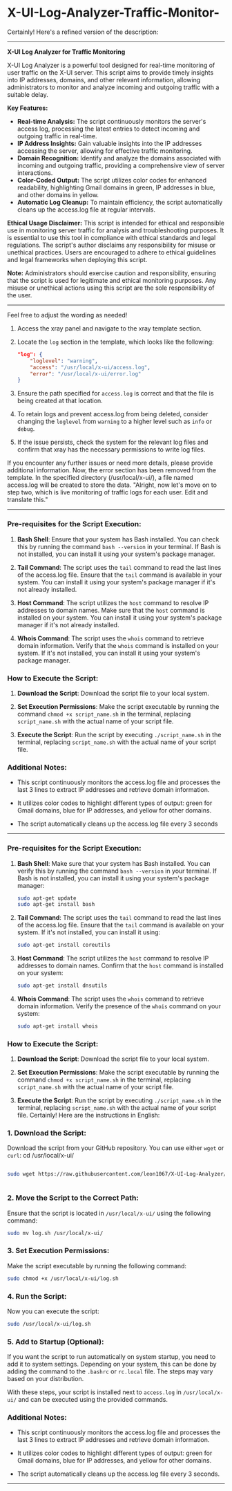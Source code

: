 # X-UI-Log-Analyzer-Traffic-Monitor-
Certainly! Here's a refined version of the description:

---

**X-UI Log Analyzer for Traffic Monitoring**

X-UI Log Analyzer is a powerful tool designed for real-time monitoring of user traffic on the X-UI server. This script aims to provide timely insights into IP addresses, domains, and other relevant information, allowing administrators to monitor and analyze incoming and outgoing traffic with a suitable delay.

**Key Features:**
- **Real-time Analysis:** The script continuously monitors the server's access log, processing the latest entries to detect incoming and outgoing traffic in real-time.
- **IP Address Insights:** Gain valuable insights into the IP addresses accessing the server, allowing for effective traffic monitoring.
- **Domain Recognition:** Identify and analyze the domains associated with incoming and outgoing traffic, providing a comprehensive view of server interactions.
- **Color-Coded Output:** The script utilizes color codes for enhanced readability, highlighting Gmail domains in green, IP addresses in blue, and other domains in yellow.
- **Automatic Log Cleanup:** To maintain efficiency, the script automatically cleans up the access.log file at regular intervals.

**Ethical Usage Disclaimer:**
This script is intended for ethical and responsible use in monitoring server traffic for analysis and troubleshooting purposes. It is essential to use this tool in compliance with ethical standards and legal regulations. The script's author disclaims any responsibility for misuse or unethical practices. Users are encouraged to adhere to ethical guidelines and legal frameworks when deploying this script.

**Note:**
Administrators should exercise caution and responsibility, ensuring that the script is used for legitimate and ethical monitoring purposes. Any misuse or unethical actions using this script are the sole responsibility of the user.

--- 

Feel free to adjust the wording as needed!

1. Access the xray panel and navigate to the xray template section.

2. Locate the `log` section in the template, which looks like the following:

    ```json
    "log": {
        "loglevel": "warning",
        "access": "/usr/local/x-ui/access.log",
        "error": "/usr/local/x-ui/error.log"
    }
    ```

3. Ensure the path specified for `access.log` is correct and that the file is being created at that location.

4. To retain logs and prevent access.log from being deleted, consider changing the `loglevel` from `warning` to a higher level such as `info` or `debug`.

5. If the issue persists, check the system for the relevant log files and confirm that xray has the necessary permissions to write log files.

If you encounter any further issues or need more details, please provide additional information.
Now, the error section has been removed from the template. In the specified directory (/usr/local/x-ui/), a file named access.log will be created to store the data.
"Alright, now let's move on to step two, which is live monitoring of traffic logs for each user. Edit and translate this."

---

### Pre-requisites for the Script Execution:

1. **Bash Shell**: Ensure that your system has Bash installed. You can check this by running the command `bash --version` in your terminal. If Bash is not installed, you can install it using your system's package manager.

2. **Tail Command**: The script uses the `tail` command to read the last lines of the access.log file. Ensure that the `tail` command is available in your system. You can install it using your system's package manager if it's not already installed.

3. **Host Command**: The script utilizes the `host` command to resolve IP addresses to domain names. Make sure that the `host` command is installed on your system. You can install it using your system's package manager if it's not already installed.

4. **Whois Command**: The script uses the `whois` command to retrieve domain information. Verify that the `whois` command is installed on your system. If it's not installed, you can install it using your system's package manager.

### How to Execute the Script:

1. **Download the Script**: Download the script file to your local system.

2. **Set Execution Permissions**: Make the script executable by running the command `chmod +x script_name.sh` in the terminal, replacing `script_name.sh` with the actual name of your script file.

3. **Execute the Script**: Run the script by executing `./script_name.sh` in the terminal, replacing `script_name.sh` with the actual name of your script file.

### Additional Notes:

- This script continuously monitors the access.log file and processes the last 3 lines to extract IP addresses and retrieve domain information.

- It utilizes color codes to highlight different types of output: green for Gmail domains, blue for IP addresses, and yellow for other domains.

- The script automatically cleans up the access.log file every 3 seconds

---

### Pre-requisites for the Script Execution:

1. **Bash Shell**: Make sure that your system has Bash installed. You can verify this by running the command `bash --version` in your terminal. If Bash is not installed, you can install it using your system's package manager:

    ```bash
    sudo apt-get update
    sudo apt-get install bash
    ```

2. **Tail Command**: The script uses the `tail` command to read the last lines of the access.log file. Ensure that the `tail` command is available on your system. If it's not installed, you can install it using:

    ```bash
    sudo apt-get install coreutils
    ```

3. **Host Command**: The script utilizes the `host` command to resolve IP addresses to domain names. Confirm that the `host` command is installed on your system:

    ```bash
    sudo apt-get install dnsutils
    ```

4. **Whois Command**: The script uses the `whois` command to retrieve domain information. Verify the presence of the `whois` command on your system:

    ```bash
    sudo apt-get install whois
    ```

### How to Execute the Script:

1. **Download the Script**: Download the script file to your local system.

2. **Set Execution Permissions**: Make the script executable by running the command `chmod +x script_name.sh` in the terminal, replacing `script_name.sh` with the actual name of your script file.

3. **Execute the Script**: Run the script by executing `./script_name.sh` in the terminal, replacing `script_name.sh` with the actual name of your script file.
Certainly! Here are the instructions in English:

### 1. Download the Script:

Download the script from your GitHub repository. You can use either `wget` or `curl`:
cd /usr/local/x-ui/

```bash

sudo wget https://raw.githubusercontent.com/leon1067/X-UI-Log-Analyzer/main/log.sh -P /usr/local/x-ui/



```

### 2. Move the Script to the Correct Path:

Ensure that the script is located in `/usr/local/x-ui/` using the following command:

```bash
sudo mv log.sh /usr/local/x-ui/
```

### 3. Set Execution Permissions:

Make the script executable by running the following command:

```bash
sudo chmod +x /usr/local/x-ui/log.sh

```

### 4. Run the Script:

Now you can execute the script:

```bash
sudo /usr/local/x-ui/log.sh
```

### 5. Add to Startup (Optional):

If you want the script to run automatically on system startup, you need to add it to system settings. Depending on your system, this can be done by adding the command to the `.bashrc` or `rc.local` file. The steps may vary based on your distribution.

With these steps, your script is installed next to `access.log` in `/usr/local/x-ui/` and can be executed using the provided commands.
### Additional Notes:

- This script continuously monitors the access.log file and processes the last 3 lines to extract IP addresses and retrieve domain information.

- It utilizes color codes to highlight different types of output: green for Gmail domains, blue for IP addresses, and yellow for other domains.

- The script automatically cleans up the access.log file every 3 seconds.

---
